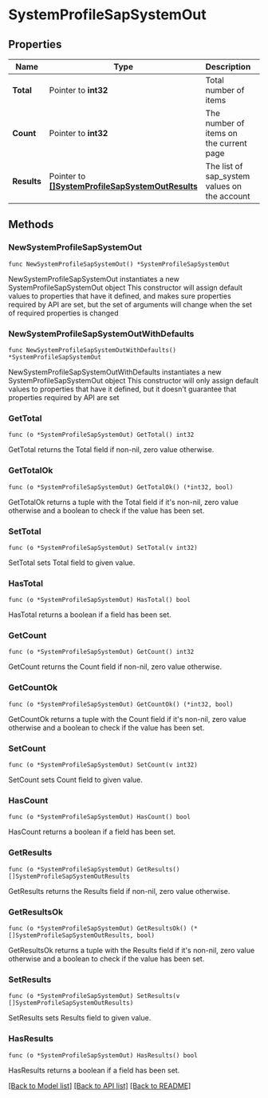 # SystemProfileSapSystemOut

## Properties

Name | Type | Description | Notes
------------ | ------------- | ------------- | -------------
**Total** | Pointer to **int32** | Total number of items | [optional] 
**Count** | Pointer to **int32** | The number of items on the current page | [optional] 
**Results** | Pointer to [**[]SystemProfileSapSystemOutResults**](SystemProfileSapSystemOutResults.md) | The list of sap_system values on the account | [optional] 

## Methods

### NewSystemProfileSapSystemOut

`func NewSystemProfileSapSystemOut() *SystemProfileSapSystemOut`

NewSystemProfileSapSystemOut instantiates a new SystemProfileSapSystemOut object
This constructor will assign default values to properties that have it defined,
and makes sure properties required by API are set, but the set of arguments
will change when the set of required properties is changed

### NewSystemProfileSapSystemOutWithDefaults

`func NewSystemProfileSapSystemOutWithDefaults() *SystemProfileSapSystemOut`

NewSystemProfileSapSystemOutWithDefaults instantiates a new SystemProfileSapSystemOut object
This constructor will only assign default values to properties that have it defined,
but it doesn't guarantee that properties required by API are set

### GetTotal

`func (o *SystemProfileSapSystemOut) GetTotal() int32`

GetTotal returns the Total field if non-nil, zero value otherwise.

### GetTotalOk

`func (o *SystemProfileSapSystemOut) GetTotalOk() (*int32, bool)`

GetTotalOk returns a tuple with the Total field if it's non-nil, zero value otherwise
and a boolean to check if the value has been set.

### SetTotal

`func (o *SystemProfileSapSystemOut) SetTotal(v int32)`

SetTotal sets Total field to given value.

### HasTotal

`func (o *SystemProfileSapSystemOut) HasTotal() bool`

HasTotal returns a boolean if a field has been set.

### GetCount

`func (o *SystemProfileSapSystemOut) GetCount() int32`

GetCount returns the Count field if non-nil, zero value otherwise.

### GetCountOk

`func (o *SystemProfileSapSystemOut) GetCountOk() (*int32, bool)`

GetCountOk returns a tuple with the Count field if it's non-nil, zero value otherwise
and a boolean to check if the value has been set.

### SetCount

`func (o *SystemProfileSapSystemOut) SetCount(v int32)`

SetCount sets Count field to given value.

### HasCount

`func (o *SystemProfileSapSystemOut) HasCount() bool`

HasCount returns a boolean if a field has been set.

### GetResults

`func (o *SystemProfileSapSystemOut) GetResults() []SystemProfileSapSystemOutResults`

GetResults returns the Results field if non-nil, zero value otherwise.

### GetResultsOk

`func (o *SystemProfileSapSystemOut) GetResultsOk() (*[]SystemProfileSapSystemOutResults, bool)`

GetResultsOk returns a tuple with the Results field if it's non-nil, zero value otherwise
and a boolean to check if the value has been set.

### SetResults

`func (o *SystemProfileSapSystemOut) SetResults(v []SystemProfileSapSystemOutResults)`

SetResults sets Results field to given value.

### HasResults

`func (o *SystemProfileSapSystemOut) HasResults() bool`

HasResults returns a boolean if a field has been set.


[[Back to Model list]](../README.md#documentation-for-models) [[Back to API list]](../README.md#documentation-for-api-endpoints) [[Back to README]](../README.md)


